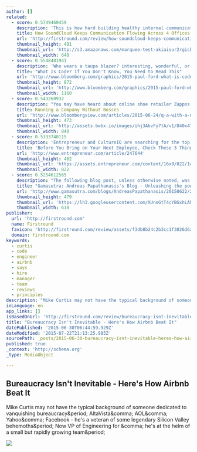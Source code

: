 ```yaml
---
author: []
related:
  - score: 0.5749460459
    description: 'This is how hard building healthy internal communications is at a growing startup: SoundCloud moved its VP of Community - the man who built its 20+ team of community managers and support specialists for over 175 million unique listeners - to work on the problem full time.'
    title: How SoundCloud Keeps Communication Flowing Across 4 Offices in 4 Time Zones
    url: 'http://firstround.com/review/how-soundcloud-keeps-communication-flowing-across-4-offices-in-4-time-zones/'
    thumbnail_height: 491
    thumbnail_url: 'http://s3.amazonaws.com/marquee-test-akiaisur2rgicbmpehea/K3HEhhNAQOkYoBG7Teyw_MGP_3014.jpg'
    thumbnail_width: 640
  - score: 0.5548481941
    description: 'Who wears a taupe blazer? interesting, wonderful, or disturbing way. A computer is a clock with benefits. They all work the same, doing second-grade math, one step at a time: Tick, take a number and put it in box one. Tick, take another number, put it in box two.'
    title: "What Is Code? If You Don't Know, You Need to Read This"
    url: 'http://www.bloomberg.com/graphics/2015-paul-ford-what-is-code/'
    thumbnail_height: 872
    thumbnail_url: 'http://www.bloomberg.com/graphics/2015-paul-ford-what-is-code/images/promo.jpg'
    thumbnail_width: 1160
  - score: 0.543260932
    description: "You may have heard about online shoe retailer Zappos' experiment with the non-hierarchical management approach Holacracy. It hasn't been without hiccups, as Rachel Emma Silverman reported in the Wall Street Journal in May: Earlier this month, Zappos said about 14 percent, or 210, of its roughly 1,500 employees had decided Holacracy wasn't for them, and they will leave the retailer."
    title: Running a Company Without Bosses
    url: 'http://www.bloombergview.com/articles/2015-06-24/q-a-with-a-manager-who-wants-to-get-rid-of-managers'
    thumbnail_height: 473
    thumbnail_url: 'http://assets.bwbx.io/images/ihj3AbvFy7tA/v1/840x473.jpg'
    thumbnail_width: 840
  - score: 0.5333740115
    description: 'Entrepreneur and CultureIQ are searching for the top high-performing cultures to be featured on our annual list. Think your company has what it takes? Click here to get started. Q: Excluding budget, what are two to three things you should be able to check off before adding a team member?'
    title: 'Before You Bring on Your Next Employee, Check These 3 Things Off Your List'
    url: 'http://www.entrepreneur.com/article/247644'
    thumbnail_height: 462
    thumbnail_url: 'https://assets.entrepreneur.com/content/16x9/822/1409676889-how-hire-company-culture-fits.jpg'
    thumbnail_width: 822
  - score: 0.5254612565
    description: "The following blog post, unless otherwise noted, was written by a member of Gamasutra's community. The thoughts and opinions expressed are those of the writer and not Gamasutra or its parent company. (This post was originally published on my personal blog.)"
    title: "Gamasutra: Andreas Papathanasis's Blog - Unleashing the power of small teams"
    url: 'http://www.gamasutra.com/blogs/AndreasPapathanasis/20150622/246707/Unleashing_the_power_of_small_teams.php'
    thumbnail_height: 479
    thumbnail_url: 'https://lh3.googleusercontent.com/XUnoGtT4cYBGxhLAhCIU1yydwFJwAr6M6OYSWiFE8_BCaZwCZ1XWzHYe-Y7ojJ1j8GFW6Aljzbs7Z7ERSPJdmQdUGeOJlWS14Ub83cQMyfVSBU2gpzF0HjZnknbFc8WKeHgFc1ov4PFLZhrt'
    thumbnail_width: 638
publisher:
  url: 'http://firstround.com'
  name: Firstround
  favicon: 'http://firstround.com/review/assets/f3db8b24c2b3cc1f3026d6ac38ec9b87/images/favicon.ico'
  domain: firstround.com
keywords:
  - curtis
  - code
  - engineer
  - airbnb
  - says
  - hire
  - manager
  - team
  - reviews
  - principles
description: "Mike Curtis may not have the typical background of someone dedicated to vanquishing bureaucracy. AltaVista, AOL, Yahoo, Facebook - he's a veteran of some legendary Silicon Valley behemoths. Now VP of Engineering for , he's at the helm of a small but rapidly growing team."
inLanguage: en
app_links: []
isBasedOnUrl: 'http://firstround.com/review/bureaucracy-isnt-inevitable-heres-how-airbnb-beat-it/#rt_e=eyJjYW1wYWlnbiI6ImhvbWVfc3RyZWFtIiwiZGVwdGgiOjIsIm9yZGVyIjoxLCJsYXlvdXQiOiJvbmUiLCJjb21wb25lbnQiOiJFbnRyeUNhcmQifQ%3D%3D'
title: "Bureaucracy Isn't Inevitable - Here's How Airbnb Beat It"
datePublished: '2015-06-30T06:44:59.929Z'
dateModified: '2015-07-22T21:13:25.985Z'
sourcePath: _posts/2015-06-30-bureaucracy-isnt-inevitable-heres-how-airbnb-beat-it.md
published: true
_context: 'http://schema.org'
_type: MediaObject

---
```

<article style=""><h1>Bureaucracy Isn't Inevitable - Here's How Airbnb Beat It</h1><p>Mike Curtis may not have the typical background of someone dedicated to vanquishing bureaucracy&amp;period; AltaVista&amp;comma; AOL&amp;comma; Yahoo&amp;comma; Facebook - he's a veteran of some legendary Silicon Valley behemoths&amp;period; Now VP of Engineering for &amp;comma; he's at the helm of a small but rapidly growing team&amp;period;</p><img src="http://s3.amazonaws.com/marquee-test-akiaisur2rgicbmpehea/e2OGh3iKR9cIC8PpbkUw_CTO15_0387.jpg" /></article>